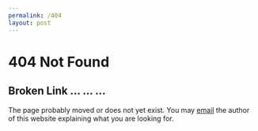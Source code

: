 ```yaml
---
permalink: /404
layout: post
---
```



<?php include_once("analyticstracking.php") ?>

# **404 Not Found**

## Broken Link ... ... ...


 The page probably moved or does not yet exist. You may <a href="mailto:{{ site.email }}"> email</a> the author of this website explaining what you are looking for.
